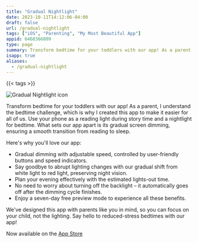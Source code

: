 ```yaml
---
title: "Gradual Nightlight"
date: 2023-10-11T14:12:06-04:00
draft: false
url: /gradual-nightlight
tags: ["iOS", "Parenting", "My Most Beautiful App"]
appid: 6468366809
type: page
summary: Transform bedtime for your toddlers with our app! As a parent, I understand the bedtime challenge, which is why I created this app to make it easier for all of us. Use your phone as a reading light during story time and a nightlight for bedtime. What sets our app apart is its gradual screen dimming, ensuring a smooth transition from reading to sleep. Here's why you'll love our app…
isapp: true
aliases:
  - /gradual-nightlight
---
```


{{< tags >}}

![Gradual Nightlight icon](/images/gradual-nightlight-icon.jpg)

Transform bedtime for your toddlers with our app! As a parent, I understand the bedtime challenge, which is why I created this app to make it easier for all of us. Use your phone as a reading light during story time and a nightlight for bedtime. What sets our app apart is its gradual screen dimming, ensuring a smooth transition from reading to sleep.

Here's why you'll love our app:

- Gradual dimming with adjustable speed, controlled by user-friendly buttons and speed indicators.
- Say goodbye to abrupt lighting changes with our gradual shift from white light to red light, preserving night vision.
- Plan your evening effectively with the estimated lights-out time.
- No need to worry about turning off the backlight – it automatically goes off after the dimming cycle finishes.
- Enjoy a seven-day free preview mode to experience all these benefits.

We've designed this app with parents like you in mind, so you can focus on your child, not the lighting. Say hello to reduced-stress bedtimes with our app!

Now available on the [App Store](https://apps.apple.com/us/app/gradual-nightlight/id6468366809)